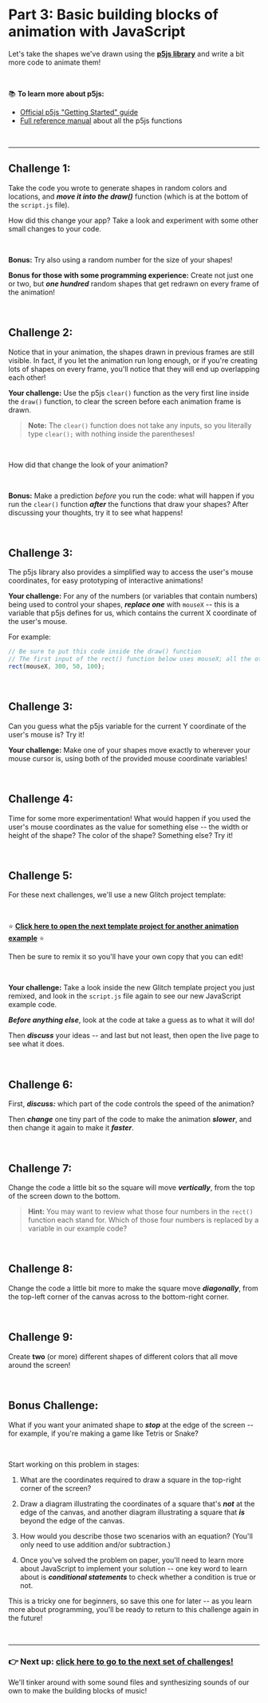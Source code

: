 # Part 3: Basic building blocks of animation with JavaScript 

Let's take the shapes we've drawn using the [**p5js library**](https://p5js.org/) and write a bit more code to animate them!

<br/>

:books: **To learn more about p5js:**

  - [Official p5js "Getting Started" guide](https://p5js.org/get-started/)
  - [Full reference manual](https://p5js.org/reference/) about all the p5js functions

<br/>

<hr/>

## Challenge 1:

Take the code you wrote to generate shapes in random colors and locations, and ***move it into the draw()*** function (which is at the bottom of the `script.js` file).

How did this change your app? Take a look and experiment with some other small changes to your code.

<br/>

**Bonus:** Try also using a random number for the size of your shapes!

**Bonus for those with some programming experience:** Create not just one or two, but ***one hundred*** random shapes that get redrawn on every frame of the animation!

<br/>

## Challenge 2:

Notice that in your animation, the shapes drawn in previous frames are still visible. In fact, if you let the animation run long enough, or if you're creating lots of shapes on every frame, you'll notice that they will end up overlapping each other!

**Your challenge:** Use the p5js `clear()` function as the very first line inside the `draw()` function, to clear the screen before each animation frame is drawn.

  > **Note:** The `clear()` function does not take any inputs, so you literally type `clear();` with nothing inside the parentheses!

<br/>

How did that change the look of your animation?

<br/>

**Bonus:** Make a prediction *before* you run the code: what will happen if you run the `clear()` function ***after*** the functions that draw your shapes? After discussing your thoughts, try it to see what happens!

<br/>

## Challenge 3:

The p5js library also provides a simplified way to access the user's mouse coordinates, for easy prototyping of interactive animations!

**Your challenge:** For any of the numbers (or variables that contain numbers) being used to control your shapes, ***replace one*** with `mouseX` -- this is a variable that p5js defines for us, which contains the current X coordinate of the user's mouse.

For example:
```javascript
// Be sure to put this code inside the draw() function
// The first input of the rect() function below uses mouseX; all the other inputs will stay the same
rect(mouseX, 300, 50, 100);
```

<br/>

## Challenge 3:

Can you guess what the p5js variable for the current Y coordinate of the user's mouse is? Try it!

**Your challenge:** Make one of your shapes move exactly to wherever your mouse cursor is, using both of the provided mouse coordinate variables!

<br/>

## Challenge 4:

Time for some more experimentation! What would happen if you used the user's mouse coordinates as the value for something else -- the width or height of the shape? The color of the shape? Something else? Try it!

<br/>

## Challenge 5:

For these next challenges, we'll use a new Glitch project template:

<br/>

:star: [**Click here to open the next template project for another animation example**](https://glitch.com/edit/#!/canvas-animation) :star:

Then be sure to remix it so you'll have your own copy that you can edit!

<br/>

**Your challenge:** Take a look inside the new Glitch template project you just remixed, and look in the `script.js` file again to see our new JavaScript example code.

***Before anything else***, look at the code at take a guess as to what it will do!

Then ***discuss*** your ideas -- and last but not least, then open the live page to see what it does.

<br/>

## Challenge 6:

First, ***discuss:*** which part of the code controls the speed of the animation? 

Then ***change*** one tiny part of the code to make the animation ***slower***, and then change it again to make it ***faster***.

<br/>

## Challenge 7:

Change the code a little bit so the square will move ***vertically***, from the top of the screen down to the bottom.

  > **Hint:** You may want to review what those four numbers in the `rect()` function each stand for. Which of those four numbers is replaced by a variable in our example code?

<br/>

## Challenge 8:

Change the code a little bit more to make the square move ***diagonally***, from the top-left corner of the canvas across to the bottom-right corner.

<br/>

## Challenge 9:

Create **two** (or more) different shapes of different colors that all move around the screen!

<br/>

## Bonus Challenge:

What if you want your animated shape to ***stop*** at the edge of the screen -- for example, if you're making a game like Tetris or Snake?

<br/>

Start working on this problem in stages:

  1. What are the coordinates required to draw a square in the top-right corner of the screen?
  
  2. Draw a diagram illustrating the coordinates of a square that's ***not*** at the edge of the canvas, and another diagram illustrating a square that ***is*** beyond the edge of the canvas.
  
  3. How would you describe those two scenarios with an equation? (You'll only need to use addition and/or subtraction.)
  
  4. Once you've solved the problem on paper, you'll need to learn more about JavaScript to implement your solution -- one key word to learn about is ***conditional statements*** to check whether a condition is true or not.
  
This is a tricky one for beginners, so save this one for later -- as you learn more about programming, you'll be ready to return to this challenge again in the future!
  

<br/>
<hr/>

### :point_right: **Next up: [click here to go to the next set of challenges!](https://github.com/LearnTeachCode/js-intro-creative-coding/blob/master/4-music.md)**

We'll tinker around with some sound files and synthesizing sounds of our own to make the building blocks of music!
